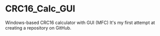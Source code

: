 # CRC16_Calc_GUI
Windows-based CRC16 calculator with GUI (MFC)
It's my first attempt at creating a repository on GitHub.
